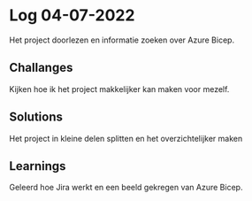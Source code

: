 # Log 04-07-2022


Het project doorlezen en informatie zoeken over Azure Bicep.



## Challanges

Kijken hoe ik het project makkelijker kan maken voor mezelf.

## Solutions

Het project in kleine delen splitten en het overzichtelijker maken

## Learnings 

Geleerd hoe Jira werkt en een beeld gekregen van Azure Bicep.